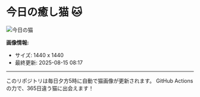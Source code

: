 # 今日の癒し猫 🐱

![今日の猫](https://cdn2.thecatapi.com/images/TYQKhQ3mn.jpg)

**画像情報:**
- サイズ: 1440 x 1440
- 最終更新: 2025-08-15 08:17

---

このリポジトリは毎日夕方5時に自動で猫画像が更新されます。
GitHub Actionsの力で、365日違う猫に出会えます！
